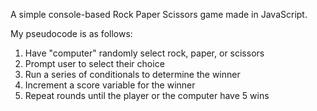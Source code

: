 A simple console-based Rock Paper Scissors game made in JavaScript.

My pseudocode is as follows:

1. Have "computer" randomly select rock, paper, or scissors
2. Prompt user to select their choice
3. Run a series of conditionals to determine the winner
4. Increment a score variable for the winner
5. Repeat rounds until the player or the computer have 5 wins
